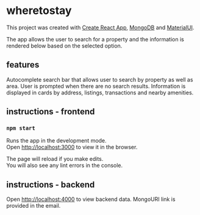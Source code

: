 # wheretostay

This project was created with [Create React App](https://github.com/facebook/create-react-app), [MongoDB](https://github.com/mongodb/mongo) and [MaterialUI](https://github.com/mui-org/material-ui).

The app allows the user to search for a property and the information is rendered below based on the selected option.

## features

Autocomplete search bar that allows user to search by property as well as area.
User is prompted when there are no search results.
Information is displayed in cards by address, listings, transactions and nearby amenities.



## instructions - frontend
### `npm start`

Runs the app in the development mode.\
Open [http://localhost:3000](http://localhost:3000) to view it in the browser.

The page will reload if you make edits.\
You will also see any lint errors in the console.

## instructions - backend
Open [http://localhost:4000](http://localhost:4000) to view backend data.
MongoURI link is provided in the email.